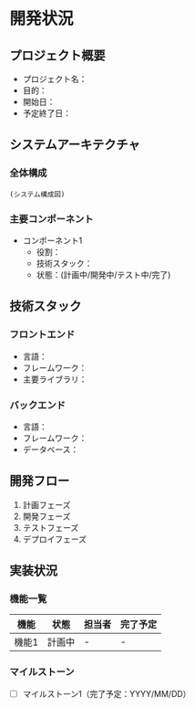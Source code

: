 # 開発状況

## プロジェクト概要
- プロジェクト名：
- 目的：
- 開始日：
- 予定終了日：

## システムアーキテクチャ
### 全体構成
```
(システム構成図)
```

### 主要コンポーネント
- コンポーネント1
  - 役割：
  - 技術スタック：
  - 状態：(計画中/開発中/テスト中/完了)

## 技術スタック
### フロントエンド
- 言語：
- フレームワーク：
- 主要ライブラリ：

### バックエンド
- 言語：
- フレームワーク：
- データベース：

## 開発フロー
1. 計画フェーズ
2. 開発フェーズ
3. テストフェーズ
4. デプロイフェーズ

## 実装状況
### 機能一覧
| 機能 | 状態 | 担当者 | 完了予定 |
|-----|------|--------|----------|
| 機能1 | 計画中 | - | - |

### マイルストーン
- [ ] マイルストーン1（完了予定：YYYY/MM/DD）
